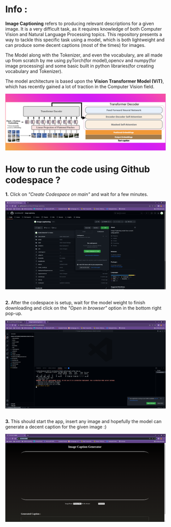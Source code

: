 # Info :
<B>Image Captioning</B> refers to producing relevant descriptions for a given image. It is a very difficult task, as it requires knowledge of both Computer Vision and Natural Language Processing topics. This repository presents a way to tackle this specific task using a model, which is both lightweight and can produce some decent captions (most of the times) for images. 

The Model along with the Tokenizer, and even the vocabulary, are all made up from scratch by me using pyTorch(for model),opencv and numpy(for image processing) and some basic built in python libraries(for creating vocabulary and Tokenizer).


The model architecture is based upon the <B>Vision Transformer Model (ViT)</B>, which has recently gained a lot of traction in the Computer Vision field.

![](images/vision-encoder-decoder.png)

##

# How to run the code using Github codespace ?

<B>1.</B> Click on <I>"Create Codespace on main"</I> and wait for a few minutes.

![](images/sc.png)

##

<B>2.</B> After the codespace is setup, wait for the model weight to finish downloading and click on the <I>"Open in browser"</I> option in the bottom right pop-up.

![](images/sc2.png)

##

<B>3.</B> This should start the app, insert any image and hopefully the model can generate a decent caption for the given image :)

![](images/sc3.png)

##



